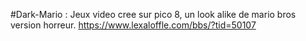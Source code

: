 #Dark-Mario : Jeux video cree sur pico 8, un look alike de mario bros version horreur.
https://www.lexaloffle.com/bbs/?tid=50107
